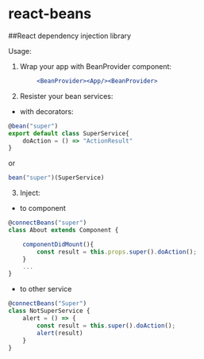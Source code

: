 # react-beans
##React dependency injection library

Usage:

1. Wrap your app with BeanProvider component:
```jsx harmony
        <BeanProvider><App/><BeanProvider>
```    
2. Resister your bean services:
* with decorators:
```jsx harmony
@bean("super")
export default class SuperService{
    doAction = () => "ActionResult"
}
```
or 
```jsx harmony
bean("super")(SuperService)
```
3. Inject:
* to component
```jsx harmony
@connectBeans("super")
class About extends Component {

    componentDidMount(){
        const result = this.props.super().doAction();
    }
    ...
}
```
* to other service
```jsx harmony
@connectBeans("Super")
class NotSuperService {
    alert = () => {
        const result = this.super().doAction();
        alert(result)
    }
}
```      
        